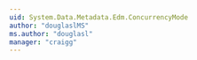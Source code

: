 ```yaml
---
uid: System.Data.Metadata.Edm.ConcurrencyMode
author: "douglaslMS"
ms.author: "douglasl"
manager: "craigg"
---
```

